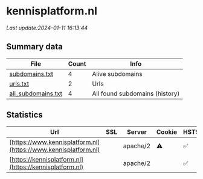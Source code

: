 # kennisplatform.nl
*Last update:2024-01-11 16:13:44*
## Summary data
| File       | Count | Info |
|------------|-------|------|
|[subdomains.txt](/data/kennisplatform/subdomains.txt)|4|Alive subdomains|
|[urls.txt](/data/kennisplatform/urls.txt)|2|Urls|
|[all_subdomains.txt](/data/kennisplatform/all_subdomains.txt)|4|All found subdomains (history)|
## Statistics
| Url | SSL | Server | Cookie | HSTS | CSP | XFO | XXP | RP | Tech |
|------------|-------|------|------|------|------|------|------|------|------|
|[https://www.kennisplatform.nl](https://www.kennisplatform.nl)| |apache/2|:warning: |:white_check_mark: | | |:white_check_mark: |:white_check_mark: |:white_check_mark: |Apache HTTP Server:2...|
|[https://kennisplatform.nl](https://kennisplatform.nl)| |apache/2| |:white_check_mark: | | |:white_check_mark: |:white_check_mark: |:white_check_mark: |Apache HTTP Server:2...|